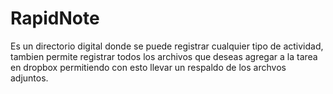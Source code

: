 # RapidNote

Es un directorio digital donde se puede registrar cualquier tipo de actividad, tambien permite registrar todos los archivos que deseas agregar a la tarea en dropbox permitiendo con esto llevar un respaldo de los archvos adjuntos.

